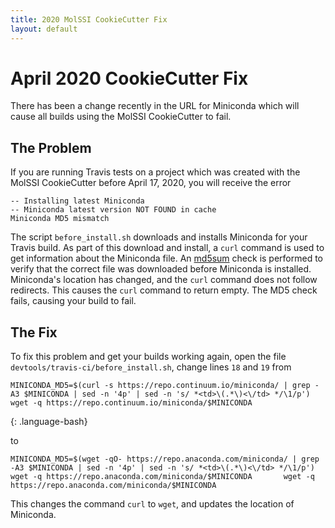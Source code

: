 ```yaml
---
title: 2020 MolSSI CookieCutter Fix
layout: default
---
```


# April 2020 CookieCutter Fix

There has been a change recently in the URL for Miniconda which will cause all builds using the MolSSI CookieCutter to fail.

## The Problem

If you are running Travis tests on a project which was created with the MolSSI CookieCutter before April 17, 2020, you will receive the error

~~~
-- Installing latest Miniconda
-- Miniconda latest version NOT FOUND in cache
Miniconda MD5 mismatch
~~~

The script `before_install.sh` downloads and installs Miniconda for your Travis build. As part of this download and install, a `curl` command is used to get information about the Miniconda file. An [md5sum](https://en.wikipedia.org/wiki/Md5sum) check is performed to verify that the correct file was downloaded before Miniconda is installed. Miniconda's location has changed, and the `curl` command does not follow redirects. This causes the `curl` command to return empty. The MD5 check fails, causing your build to fail.


## The Fix

To fix this problem and get your builds working again, open the file `devtools/travis-ci/before_install.sh`, change lines `18` and `19` from

~~~
MINICONDA_MD5=$(curl -s https://repo.continuum.io/miniconda/ | grep -A3 $MINICONDA | sed -n '4p' | sed -n 's/ *<td>\(.*\)<\/td> */\1/p')		 
wget -q https://repo.continuum.io/miniconda/$MINICONDA
~~~
{: .language-bash}

to

~~~
MINICONDA_MD5=$(wget -qO- https://repo.anaconda.com/miniconda/ | grep -A3 $MINICONDA | sed -n '4p' | sed -n 's/ *<td>\(.*\)<\/td> */\1/p')
wget -q https://repo.anaconda.com/miniconda/$MINICONDA		 wget -q https://repo.anaconda.com/miniconda/$MINICONDA
~~~

This changes the command `curl` to `wget`, and updates the location of Miniconda.
